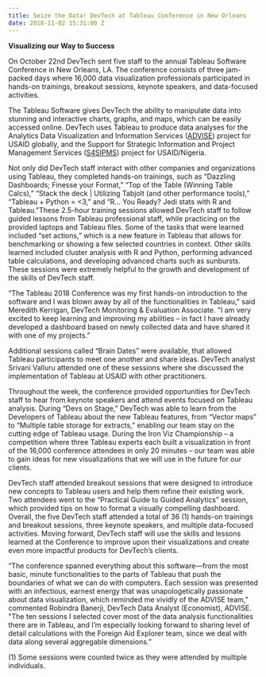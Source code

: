 ```yaml
---
title: Seize the Data! DevTech at Tableau Conference in New Orleans
date: 2018-11-02 15:31:00 Z
---
```


**Visualizing our Way to Success**

On October 22nd DevTech sent five staff to the annual Tableau Software Conference in New Orleans, LA. The conference consists of three jam-packed days where 16,000 data visualization professionals participated in hands-on trainings, breakout sessions, keynote speakers, and data-focused activities. 

The Tableau Software gives DevTech the ability to manipulate data into stunning and interactive charts, graphs, and maps, which can be easily accessed online. DevTech uses Tableau to produce data analyses for the Analytics Data Visualization and Information Services ([ADVISE](http://devtechsys.com/insights/2018/07/11/devtech-has-won-usaid-data-services-contract/)) project for USAID globally, and the Support for Strategic Information and Project Management Services ([S4SIPMS](http://devtechsys.com/projects/Nigeria-Support-for-Strategic/)) project for USAID/Nigeria.

Not only did DevTech staff interact with other companies and organizations using Tableau, they completed hands-on trainings, such as “Dazzling Dashboards; Finesse your Format,” “Top of the Table (Winning Table Calcs),” “Stack the deck | Utilizing Tabjolt (and other performance tools),” “Tableau + Python = <3,” and “R… You Ready? Jedi stats with R and Tableau.”These 2.5-hour training sessions allowed DevTech staff to follow guided lessons from Tableau professional staff, while practicing on the provided laptops and Tableau files. Some of the tasks that were learned included “set actions,” which is a new feature in Tableau that allows for benchmarking or showing a few selected countries in context. Other skills learned included cluster analysis with R and Python, performing advanced table calculations, and developing advanced charts such as sunbursts. These sessions were extremely helpful to the growth and development of the skills of DevTech staff.

“The Tableau 2018 Conference was my first hands-on introduction to the software and I was blown away by all of the functionalities in Tableau," said Meredith Kerrigan, DevTech Monitoring & Evaluation Associate. "I am very excited to keep learning and improving my abilities – in fact I have already developed a dashboard based on newly collected data and have shared it with one of my projects.”

Additional sessions called “Brain Dates” were available, that allowed Tableau participants to meet one another and share ideas. DevTech analyst Srivani Valluru attended one of these sessions where she discussed the implementation of Tableau at USAID with other practitioners. 

Throughout the week, the conference provided opportunities for DevTech staff to hear from keynote speakers and attend events focused on Tableau analysis. During “Devs on Stage,” DevTech was able to learn from the Developers of Tableau about the new Tableau features, from “Vector maps” to “Multiple table storage for extracts,” enabling our team stay on the cutting edge of Tableau usage. During the Iron Viz Championship – a competition where three Tableau experts each built a visualization in front of the 16,000 conference attendees in only 20 minutes – our team was able to gain ideas for new visualizations that we will use in the future for our clients.

DevTech staff attended breakout sessions that were designed to introduce new concepts to Tableau users and help them refine their existing work. Two attendees went to the “Practical Guide to Guided Analytics” session, which provided tips on how to format a visually compelling dashboard. Overall, the five DevTech staff attended a total of 36 (1) hands-on trainings and breakout sessions, three keynote speakers, and multiple data-focused activities. Moving forward, DevTech staff will use the skills and lessons learned at the Conference to improve upon their visualizations and create even more impactful products for DevTech’s clients.

“The conference spanned everything about this software—from the most basic, minute functionalities to the parts of Tableau that push the boundaries of what we can do with computers. Each session was presented with an infectious, earnest energy that was unapologetically passionate about data visualization, which reminded me vividly of the ADVISE team," commented Robindra Banerji, 
DevTech Data Analyst (Economist), ADVISE. "The ten sessions I selected cover most of the data analysis functionalities there are in Tableau, and I’m especially looking forward to sharing level of detail calculations with the Foreign Aid Explorer team, since we deal with data along several aggregable dimensions.”

(1) Some sessions were counted twice as they were attended by multiple individuals.